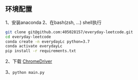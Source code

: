 ## 环境配置

1、安装anaconda
2、在bash(zsh, ...) shell执行
```bash
git clone git@github.com:405028157/everyday-leetcode.git
cd everyday-leetcode
conda create -n everydayLc python=3.7
conda activate everydayLc
pip install -r requirements.txt
```

2、下载 [ChromeDriver](https://sites.google.com/a/chromium.org/chromedriver/downloads)

3、`python main.py`